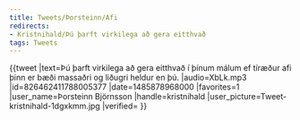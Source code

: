 ```yaml
---
title: Tweets/Þorsteinn/Afi
redirects:
- Kristnihald/Þú þarft virkilega að gera eitthvað
tags: Tweets
---
```


<level b2/>
{{tweet
|text=Þú þarft virkilega að gera eitthvað í þínum málum ef tíræður afi þinn er bæði massaðri og liðugri heldur en þú.
|audio=XbLk.mp3
|id=826462411788005377
|date=1485878968000
|favorites=1
|user_name=Þorsteinn Björnsson
|handle=kristnihald
|user_picture=Tweet-kristnihald-1dgxkmm.jpg
|verified=
}}


